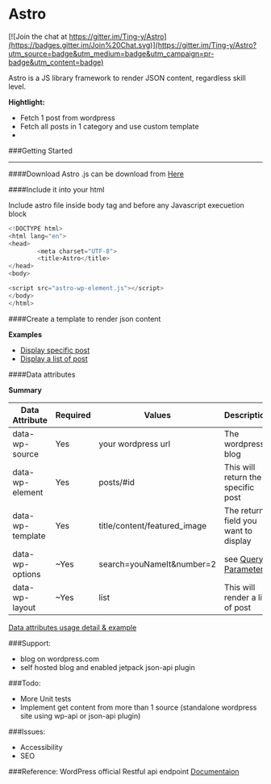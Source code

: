 Astro
=====

[![Join the chat at https://gitter.im/Ting-y/Astro](https://badges.gitter.im/Join%20Chat.svg)](https://gitter.im/Ting-y/Astro?utm_source=badge&utm_medium=badge&utm_campaign=pr-badge&utm_content=badge)

Astro is a JS library framework to render JSON content, regardless skill level.

**Hightlight:**
* Fetch 1 post from wordpress
* Fetch all posts in 1 category and use custom template
* 


###Getting Started
___
####Download
Astro .js can be download from [Here](https://github.com/Ting-y/Astro/releases)

####Include it into your html

Include astro file inside body tag and before any Javascript execuetion block
```javascript
<!DOCTYPE html>
<html lang="en">
<head>
        <meta charset="UTF-8">
        <title>Astro</title>
</head>
<body>

<script src="astro-wp-element.js"></script>
</body>
</html>
```

####Create a template to render json content

**Examples**

* [Display specific post](https://github.com/Ting-y/Astro/blob/master/examples/example1-display-single-post.html)
* [Display a list of post](https://github.com/Ting-y/Astro/blob/master/examples/example2-display-collections.html)


####Data attributes

**Summary**

| Data Attribute      | Required | Values                          | Description                     |
|---------------------|---------|---------------------------------|---------------------------------|
| data-wp-source      | Yes     | your wordpress url              | The wordpress blog              |
| data-wp-element     | Yes     | posts/#id                       | This will return the specific post |
| data-wp-template    | Yes     | title/content/featured_image    | The return field you want to display|
| data-wp-options     | ~Yes    | search=youNameIt&number=2       |  see [Query Parameter](https://developer.wordpress.com/docs/api/1.1/get/sites/%24site/posts/)   |
| data-wp-layout      | ~Yes    | list                            | This will render a list of post     |

[Data attributes usage detail & example](https://github.com/Ting-y/Astro/wiki/Data-attributes-usage-and-explanation)

###Support:

-  blog on wordpress.com
-  self hosted blog and enabled jetpack json-api plugin


###Todo:
- More Unit tests
- Implement get content from more than 1 source (standalone wordpress site using wp-api or json-api plugin)

###Issues:

- Accessibility
- SEO

###Reference:
WordPress official Restful api endpoint
[Documentaion](https://developer.wordpress.com/docs/api/)






